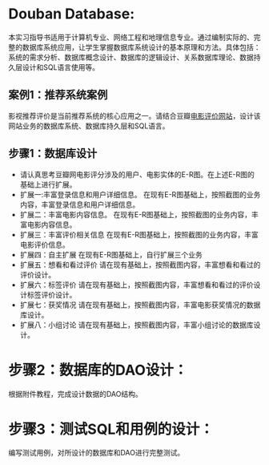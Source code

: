 # Douban Database:
本实习指导书适用于计算机专业、网络工程和地理信息专业。通过编制实际的、完整的数据库系统应用，让学生掌握数据库系统设计的基本原理和方法。具体包括：系统的需求分析、数据库概念设计、数据库的逻辑设计、关系数据库理论、数据持久层设计和SQL语言使用等。

## 案例1：推荐系统案例
影视推荐评价是当前推荐系统的核心应用之一。请结合豆瓣[电影评价网站](https://movie.douban.com/)，设计该网站业务的数据库系统、数据库持久层和SQL语言。

## 步骤1：数据库设计
  - 请认真思考豆瓣网电影评分涉及的用户、电影实体的E-R图。在上述E-R图的基础上进行扩展。
  - 扩展一:丰富登录信息和用户详细信息。
在现有E-R图基础上，按照截图的业务内容，丰富登录信息和用户详细信息。
 - 扩展二：丰富电影内容信息。
在现有E-R图基础上，按照截图的业务内容，丰富电影内容信息。
 - 扩展三：丰富评价相关信息
在现有E-R图基础上，按照截图的业务内容，丰富电影评价信息。
 -  扩展四：自主扩展
在现有E-R图基础上，自行扩展三个业务
 - 扩展五：想看和看过评价
请在现有基础上，按照截图内容，丰富想看和看过的评价设计。
 - 扩展六：标签评价
请在现有基础上，按照截图内容，丰富想看和看过的评价设计标签评价设计。
 - 扩展七：获奖情况
请在现有基础上，按照截图内容，丰富电影获奖情况的数据库设计。
 - 扩展八：小组讨论
请在现有基础上，按照截图内容，丰富小组讨论的数据库设计。

# 步骤2：数据库的DAO设计：
根据附件教程，完成设计数据的DAO结构。
# 步骤3：测试SQL和用例的设计：
编写测试用例，对所设计的数据库和DAO进行完整测试。

